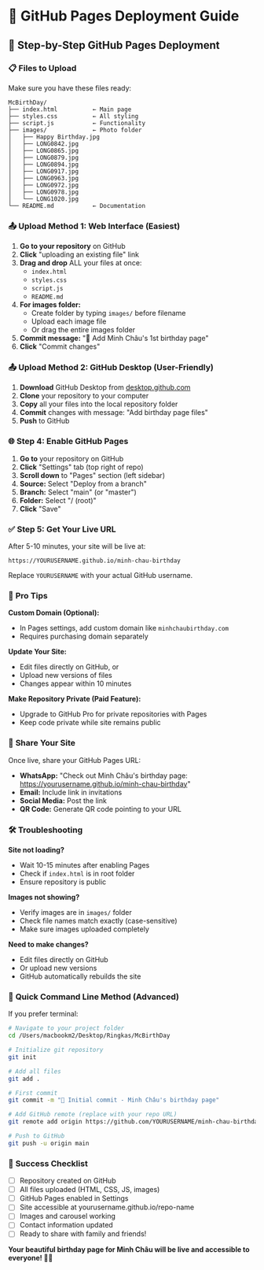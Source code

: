 # 🐙 GitHub Pages Deployment Guide

## 🚀 Step-by-Step GitHub Pages Deployment

### 📋 **Files to Upload**
Make sure you have these files ready:
```
McBirthDay/
├── index.html          ← Main page
├── styles.css          ← All styling
├── script.js           ← Functionality
├── images/             ← Photo folder
│   ├── Happy Birthday.jpg
│   ├── LONG0842.jpg
│   ├── LONG0865.jpg
│   ├── LONG0879.jpg
│   ├── LONG0894.jpg
│   ├── LONG0917.jpg
│   ├── LONG0963.jpg
│   ├── LONG0972.jpg
│   ├── LONG0978.jpg
│   └── LONG1020.jpg
└── README.md           ← Documentation
```

### 📤 **Upload Method 1: Web Interface (Easiest)**

1. **Go to your repository** on GitHub
2. **Click** "uploading an existing file" link
3. **Drag and drop** ALL your files at once:
   - `index.html`
   - `styles.css` 
   - `script.js`
   - `README.md`
4. **For images folder:**
   - Create folder by typing `images/` before filename
   - Upload each image file
   - Or drag the entire images folder
5. **Commit message:** "🎉 Add Minh Châu's 1st birthday page"
6. **Click** "Commit changes"

### 📤 **Upload Method 2: GitHub Desktop (User-Friendly)**

1. **Download** GitHub Desktop from [desktop.github.com](https://desktop.github.com)
2. **Clone** your repository to your computer
3. **Copy** all your files into the local repository folder
4. **Commit** changes with message: "Add birthday page files"
5. **Push** to GitHub

### 🌐 **Step 4: Enable GitHub Pages**

1. **Go to** your repository on GitHub
2. **Click** "Settings" tab (top right of repo)
3. **Scroll down** to "Pages" section (left sidebar)
4. **Source:** Select "Deploy from a branch"
5. **Branch:** Select "main" (or "master")
6. **Folder:** Select "/ (root)"
7. **Click** "Save"

### ✅ **Step 5: Get Your Live URL**

After 5-10 minutes, your site will be live at:
```
https://YOURUSERNAME.github.io/minh-chau-birthday
```

Replace `YOURUSERNAME` with your actual GitHub username.

### 🔧 **Pro Tips**

**Custom Domain (Optional):**
- In Pages settings, add custom domain like `minhchaubirthday.com`
- Requires purchasing domain separately

**Update Your Site:**
- Edit files directly on GitHub, or
- Upload new versions of files
- Changes appear within 10 minutes

**Make Repository Private (Paid Feature):**
- Upgrade to GitHub Pro for private repositories with Pages
- Keep code private while site remains public

### 📱 **Share Your Site**

Once live, share your GitHub Pages URL:
- **WhatsApp:** "Check out Minh Châu's birthday page: https://yourusername.github.io/minh-chau-birthday"
- **Email:** Include link in invitations
- **Social Media:** Post the link
- **QR Code:** Generate QR code pointing to your URL

### 🛠 **Troubleshooting**

**Site not loading?**
- Wait 10-15 minutes after enabling Pages
- Check if `index.html` is in root folder
- Ensure repository is public

**Images not showing?**
- Verify images are in `images/` folder
- Check file names match exactly (case-sensitive)
- Make sure images uploaded completely

**Need to make changes?**
- Edit files directly on GitHub
- Or upload new versions
- GitHub automatically rebuilds the site

### 🎯 **Quick Command Line Method (Advanced)**

If you prefer terminal:
```bash
# Navigate to your project folder
cd /Users/macbookm2/Desktop/Ringkas/McBirthDay

# Initialize git repository
git init

# Add all files
git add .

# First commit
git commit -m "🎉 Initial commit - Minh Châu's birthday page"

# Add GitHub remote (replace with your repo URL)
git remote add origin https://github.com/YOURUSERNAME/minh-chau-birthday.git

# Push to GitHub
git push -u origin main
```

### 🎉 **Success Checklist**

- [ ] Repository created on GitHub
- [ ] All files uploaded (HTML, CSS, JS, images)
- [ ] GitHub Pages enabled in Settings
- [ ] Site accessible at yourusername.github.io/repo-name
- [ ] Images and carousel working
- [ ] Contact information updated
- [ ] Ready to share with family and friends!

**Your beautiful birthday page for Minh Châu will be live and accessible to everyone! 🎂✨**
